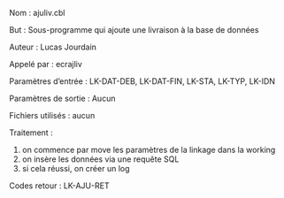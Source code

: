 Nom : ajuliv.cbl

But : Sous-programme qui ajoute une livraison à la base de données

Auteur : Lucas Jourdain

Appelé par : ecrajliv 

Paramètres d’entrée : LK-DAT-DEB, LK-DAT-FIN, LK-STA, LK-TYP, LK-IDN

Paramètres de sortie : Aucun

Fichiers utilisés : aucun

Traitement : 
1. on commence par move les paramètres de la linkage dans la working
2. on insère les données via une requête SQL
3. si cela réussi, on créer un log

Codes retour : LK-AJU-RET